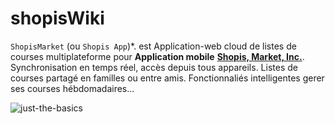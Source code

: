 # shopisWiki
`ShopisMarket` (ou `Shopis App`)*. est Application-web cloud de listes de courses multiplateforme pour **Application mobile** **[Shopis, Market, Inc.](https://github.com/ShopisMarket/)**. Synchronisation en temps réel, accès depuis tous appareils. Listes de courses partagé en familles ou entre amis. Fonctionnaliés intelligentes gerer ses courses hébdomadaires...

![just-the-basics](https://github.com/ShopisMarket/Shopisassets/blob/main/images/minimalistic-smartphone-screen.png?raw=true)
